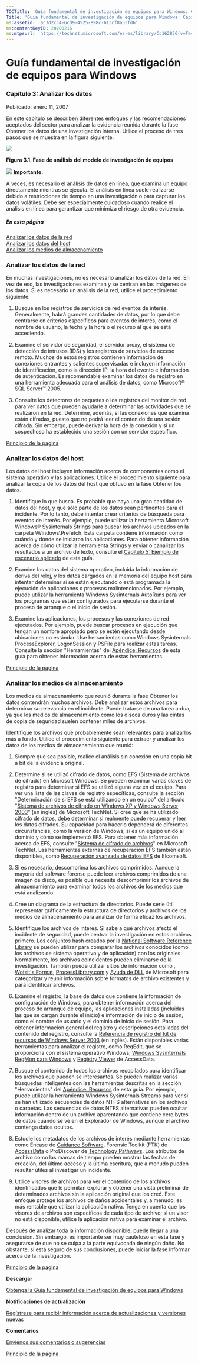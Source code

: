 ```yaml
---
TOCTitle: 'Guía fundamental de investigación de equipos para Windows: Capítulo 3: Analizar los datos'
Title: 'Guía fundamental de investigación de equipos para Windows: Capítulo 3: Analizar los datos'
ms:assetid: 'ac7d2cc4-6cd9-4525-898c-613cf8a53fd6'
ms:contentKeyID: 20200216
ms:mtpsurl: 'https://technet.microsoft.com/es-es/library/Cc162856(v=TechNet.10)'
---
```


Guía fundamental de investigación de equipos para Windows
=========================================================

### Capítulo 3: Analizar los datos

Publicado: enero 11, 2007

En este capítulo se describen diferentes enfoques y las recomendaciones aceptados del sector para analizar la evidencia reunida durante la fase Obtener los datos de una investigación interna. Utilice el proceso de tres pasos que se muestra en la figura siguiente.

![](images/Cc162856.3418ca95-8ff6-443f-9690-d85ed84a0e98(es-es,TechNet.10).gif)

**Figura 3.1. Fase de análisis del modelo de investigación de equipos**

![](images/Cc162856.important(es-es,TechNet.10).gif) **Importante:**

A veces, es necesario el análisis de datos en línea, que examina un equipo directamente mientras se ejecuta. El análisis en línea suele realizarse debido a restricciones de tiempo en una investigación o para capturar los datos volátiles. Debe ser especialmente cuidadoso cuando realice el análisis en línea para garantizar que minimiza el riesgo de otra evidencia.

##### En esta página

[](#edaa)[Analizar los datos de la red](#edaa)  
[](#ecaa)[Analizar los datos del host](#ecaa)  
[](#ebaa)[Analizar los medios de almacenamiento](#ebaa)

### Analizar los datos de la red

En muchas investigaciones, no es necesario analizar los datos de la red. En vez de eso, las investigaciones examinan y se centran en las imágenes de los datos. Si es necesario un análisis de la red, utilice el procedimiento siguiente:

1.  Busque en los registros de servicios de red eventos de interés. Generalmente, habrá grandes cantidades de datos, por lo que debe centrarse en criterios específicos para eventos de interés, como el nombre de usuario, la fecha y la hora o el recurso al que se está accediendo.

2.  Examine el servidor de seguridad, el servidor proxy, el sistema de detección de intrusos (IDS) y los registros de servicios de acceso remoto. Muchos de estos registros contienen información de conexiones entrantes y salientes supervisadas e incluyen información de identificación, como la dirección IP, la hora del evento e información de autenticación. Es recomendable examinar los datos de registro en una herramienta adecuada para el análisis de datos, como Microsoft® SQL Server™ 2005.

3.  Consulte los detectores de paquetes o los registros del monitor de red para ver datos que pueden ayudarle a determinar las actividades que se realizaron en la red. Determine, además, si las conexiones que examina están cifradas, puesto que no podrá leer el contenido de una sesión cifrada. Sin embargo, puede derivar la hora de la conexión y si un sospechoso ha establecido una sesión con un servidor específico.

[](#mainsection)[Principio de la página](#mainsection)

### Analizar los datos del host

Los datos del host incluyen información acerca de componentes como el sistema operativo y las aplicaciones. Utilice el procedimiento siguiente para analizar la copia de los datos del host que obtuvo en la fase Obtener los datos.

1.  Identifique lo que busca. Es probable que haya una gran cantidad de datos del host, y que sólo parte de los datos sean pertinentes para el incidente. Por lo tanto, debe intentar crear criterios de búsqueda para eventos de interés. Por ejemplo, puede utilizar la herramienta Microsoft Windows® Sysinternals Strings para buscar los archivos ubicados en la carpeta \\Windows\\Prefetch. Esta carpeta contiene información como cuándo y dónde se iniciaron las aplicaciones. Para obtener información acerca de cómo utilizar la herramienta Strings y enviar o canalizar los resultados a un archivo de texto, consulte el [Capítulo 5: Ejemplo de escenario aplicado](http://www.microsoft.com/spain/technet/security/guidance/disasterrecovery/computer_investigation/959c31cd-216b-47fe-b821-7bb40d4156ae.mspx) de esta guía.

2.  Examine los datos del sistema operativo, incluida la información de deriva del reloj, y los datos cargados en la memoria del equipo host para intentar determinar si se están ejecutando o está programada la ejecución de aplicaciones o procesos malintencionados. Por ejemplo, puede utilizar la herramienta Windows Sysinternals AutoRuns para ver los programas que están configurados para ejecutarse durante el proceso de arranque o el inicio de sesión.

3.  Examine las aplicaciones, los procesos y las conexiones de red ejecutados. Por ejemplo, puede buscar procesos en ejecución que tengan un nombre apropiado pero se estén ejecutando desde ubicaciones no estándar. Use herramientas como Windows Sysinternals ProcessExplorer, LogonSession y PSFile para realizar estas tareas. Consulte la sección "Herramientas" del [Apéndice: Recursos](http://www.microsoft.com/spain/technet/security/guidance/disasterrecovery/computer_investigation/a9a5c2a9-cce3-4edb-a92c-10983899240a.mspx) de esta guía para obtener información acerca de estas herramientas.

[](#mainsection)[Principio de la página](#mainsection)

### Analizar los medios de almacenamiento

Los medios de almacenamiento que reunió durante la fase Obtener los datos contendrán muchos archivos. Debe analizar estos archivos para determinar su relevancia en el incidente. Puede tratarse de una tarea ardua, ya que los medios de almacenamiento como los discos duros y las cintas de copia de seguridad suelen contener miles de archivos.

Identifique los archivos que probablemente sean relevantes para analizarlos más a fondo. Utilice el procedimiento siguiente para extraer y analizar los datos de los medios de almacenamiento que reunió:

1.  Siempre que sea posible, realice el análisis sin conexión en una copia bit a bit de la evidencia original.

2.  Determine si se utilizó cifrado de datos, como EFS (Sistema de archivos de cifrado) en Microsoft Windows. Se pueden examinar varias claves de registro para determinar si EFS se utilizó alguna vez en el equipo. Para ver una lista de las claves de registro específicas, consulte la sección "Determinación de si EFS se está utilizando en un equipo" del artículo "[Sistema de archivos de cifrado en Windows XP y Windows Server 2003](http://www.microsoft.com/technet/prodtechnol/winxppro/deploy/cryptfs.mspx)" (en inglés) de Microsoft TechNet. Si cree que se ha utilizado cifrado de datos, debe determinar si realmente puede recuperar y leer los datos cifrados. Su capacidad para hacerlo dependerá de diferentes circunstancias, como la versión de Windows, si es un equipo unido al dominio y cómo se implementó EFS. Para obtener más información acerca de EFS, consulte "[Sistema de cifrado de archivos](http://www.microsoft.com/technet/security/guidance/cryptographyetc/efs.mspx)" en Microsoft TechNet. Las herramientas externas de recuperación EFS también están disponibles, como [Recuperación avanzada de datos EFS](http://www.elcomsoft.com/aefsdr.html) de Elcomsoft.

3.  Si es necesario, descomprima los archivos comprimidos. Aunque la mayoría del software forense puede leer archivos comprimidos de una imagen de disco, es posible que necesite descomprimir los archivos de almacenamiento para examinar todos los archivos de los medios que está analizando.

4.  Cree un diagrama de la estructura de directorios. Puede serle útil representar gráficamente la estructura de directorios y archivos de los medios de almacenamiento para analizar de forma eficaz los archivos.

5.  Identifique los archivos de interés. Si sabe a qué archivos afectó el incidente de seguridad, puede centrar la investigación en estos archivos primero. Los conjuntos hash creados por la [National Software Reference Library](http://www.nsrl.nist.gov/) se pueden utilizar para comparar los archivos conocidos (como los archivos de sistema operativo y de aplicación) con los originales. Normalmente, los archivos coincidentes pueden eliminarse de la investigación. También puede utilizar sitios de información como , [Wotsit's Format](http://www.wotsit.org/), [ProcessLibrary.com](http://www.processlibrary.com/) y [Ayuda de DLL](http://support.microsoft.com/dllhelp/default.aspx) de Microsoft para categorizar y reunir información sobre formatos de archivo existentes y para identificar archivos.

6.  Examine el registro, la base de datos que contiene la información de configuración de Windows, para obtener información acerca del proceso de arranque de equipo, las aplicaciones instaladas (incluidas las que se cargan durante el inicio) e información de inicio de sesión, como el nombre de usuario y el dominio de inicio de sesión. Para obtener información general del registro y descripciones detalladas del contenido del registro, consulte la [Referencia de registro del kit de recursos de Windows Server 2003](http://technet2.microsoft.com/windowsserver/en/library/56a33a88-a7b2-4f21-ab5e-5c62d728619f1033.mspx?mfr=true) (en inglés). Están disponibles varias herramientas para analizar el registro, como RegEdit, que se proporciona con el sistema operativo Windows, [Windows Sysinternals RegMon para Windows](http://go.microsoft.com/?linkid=6013256) y [Registry Viewer](http://www.accessdata.com/products/) de AccessData.

7.  Busque el contenido de todos los archivos recopilados para identificar los archivos que pueden se interesantes. Se pueden realizar varias búsquedas inteligentes con las herramientas descritas en la sección "Herramientas" del [Apéndice: Recursos](http://www.microsoft.com/spain/technet/security/guidance/disasterrecovery/computer_investigation/a9a5c2a9-cce3-4edb-a92c-10983899240a.mspx) de esta guía. Por ejemplo, puede utilizar la herramienta Windows Sysinternals Streams para ver si se han utilizado secuencias de datos NTFS alternativas en los archivos o carpetas. Las secuencias de datos NTFS alternativas pueden ocultar información dentro de un archivo aparentando que contiene cero bytes de datos cuando se ve en el Explorador de Windows, aunque el archivo contenga datos ocultos.

8.  Estudie los metadatos de los archivos de interés mediante herramientas como Encase de [Guidance Software](http://www.guidancesoftware.com/), Forensic Toolkit (FTK) de [AccessData](http://www.accessdata.com/) o ProDiscover de [Technology Pathways](http://www.techpathways.com/). Los atributos de archivo como las marcas de tiempo pueden mostrar las fechas de creación, del último acceso y la última escritura, que a menudo pueden resultar útiles al investigar un incidente.

9.  Utilice visores de archivos para ver el contenido de los archivos identificados que le permitan explorar y obtener una vista preliminar de determinados archivos sin la aplicación original que los creó. Este enfoque protege los archivos de daños accidentales y, a menudo, es más rentable que utilizar la aplicación nativa. Tenga en cuenta que los visores de archivos son específicos de cada tipo de archivo; si un visor no está disponible, utilice la aplicación nativa para examinar el archivo.

Después de analizar toda la información disponible, puede llegar a una conclusión. Sin embargo, es importante ser muy cauteloso en esta fase y asegurarse de que no se culpa a la parte equivocada de ningún daño. No obstante, si está seguro de sus conclusiones, puede iniciar la fase Informar acerca de la investigación.

[](#mainsection)[Principio de la página](#mainsection)

**Descargar**

[Obtenga la Guía fundamental de investigación de equipos para Windows](http://go.microsoft.com/fwlink/?linkid=80345)

**Notificaciones de actualización**

[Regístrese para recibir información acerca de actualizaciones y versiones nuevas](http://go.microsoft.com/fwlink/?linkid=54982)

**Comentarios**

[Envíenos sus comentarios o sugerencias](mailto:secwish@microsoft.com?subject=fundamental%20computer%20investigation%20guide%20for%20windows)

[](#mainsection)[Principio de la página](#mainsection)
